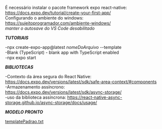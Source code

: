 É necessário instalar o pacote framework expo react-native: https://docs.expo.dev/tutorial/create-your-first-app/ <br>
Configurando o ambiente do windows: https://sujeitoprogramador.com/ambiente-windows/ <br>
*manter o autosave do VS Code desabilitado* <br>

***TUTORIAIS***

-npx create-expo-app@latest *nomeDoArquivo* --template <br>
-Blank (TypeScript) - blank app with TypeScript enabled <br>
-npx expo start <br>

***BIBLIOTECAS***

-Contexto da área segura do React Native: https://docs.expo.dev/versions/latest/sdk/safe-area-context/#components <br>
-Armazenamento assíncrono: https://docs.expo.dev/versions/latest/sdk/async-storage/ <br>
-uso da biblioteca assíncrona: https://react-native-async-storage.github.io/async-storage/docs/usage/ <br>

***MODELO PRONTO***

[templatePadrao.txt](https://github.com/user-attachments/files/18662419/templatePadrao.txt)
